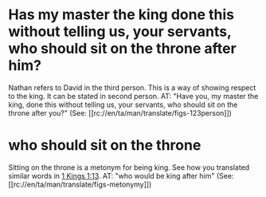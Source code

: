 # Has my master the king done this without telling us, your servants, who should sit on the throne after him?

Nathan refers to David in the third person. This is a way of showing respect to the king. It can be stated in second person. AT: "Have you, my master the king, done this without telling us, your servants, who should sit on the throne after you?" (See: [[rc://en/ta/man/translate/figs-123person]])

# who should sit on the throne

Sitting on the throne is a metonym for being king. See how you translated similar words in [1 Kings 1:13](./13.md). AT: "who would be king after him" (See: [[rc://en/ta/man/translate/figs-metonymy]])

